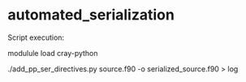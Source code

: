 # automated_serialization

Script execution:

modulule load cray-python

./add_pp_ser_directives.py source.f90 -o serialized_source.f90 > log
